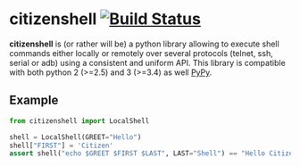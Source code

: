# citizenshell [![Build Status](https://travis-ci.org/meuter/citizenshell.svg?branch=master)](https://travis-ci.org/meuter/citizenshell)

__citizenshell__ is (or rather will be) a python library allowing to execute shell commands either locally or remotely 
over several protocols (telnet, ssh, serial or adb) using a consistent and uniform API. This library is compatible with
both python 2 (>=2.5) and 3 (>=3.4) as well  [PyPy](https://pypy.org/).

## Example

```python
from citizenshell import LocalShell

shell = LocalShell(GREET="Hello")
shell["FIRST"] = 'Citizen'
assert shell("echo $GREET $FIRST $LAST", LAST="Shell") == "Hello Citizen Shell"
```